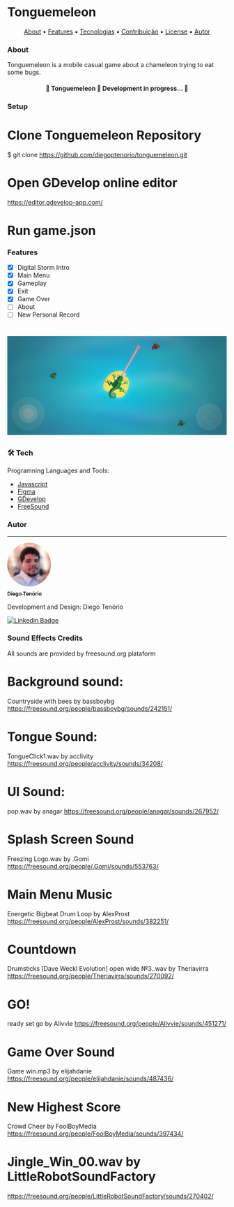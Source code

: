 # Tonguemeleon

<p align="center">
 <a href="#about">About</a> •
 <a href="#features">Features</a> • 
 <a href="#tecnologias">Tecnologias</a> • 
 <a href="#contribuicao">Contribuição</a> • 
 <a href="#license">License</a> • 
 <a href="#autor">Autor</a>
</p>

### About
Tonguemeleon is a mobile casual game about a chameleon trying to eat some bugs.

<h4 align="center"> 
	🚧  Tonguemeleon 🚀 Development in progress...  🚧
</h4>

### Setup

# Clone Tonguemeleon Repository
$ git clone <https://github.com/diegoptenorio/tonguemeleon.git>

# Open GDevelop online editor
<https://editor.gdevelop-app.com/>

# Run game.json 

### Features

- [x] Digital Storm Intro
- [x] Main Menu
- [x] Gameplay
- [x] Exit
- [x] Game Over
- [ ] About
- [ ] New Personal Record

<h1 align="center">
  <img alt="Tonguemeleon" title="#Tonguemeleon" src="./assets/readme/tonguemeleon.png" />
</h1>

### 🛠 Tech

Programning Languages and Tools:

- [Javascript](https://developer.mozilla.org/pt-BR/docs/Web/JavaScript)
- [Figma](https://www.figma.com)
- [GDevelop](https://gdevelop-app.com)
- [FreeSound](https://freesound.org)

### Autor
---

<a href="https://www.linkedin.com/in/diegotenorio">
 <img style="border-radius: 50%;" src="./assets/readme/diegotenorio.jpg" width="100px;" alt=""/>
 <br />
 <sub><b>Diego Tenório</b></sub></a>


Development and Design: Diego Tenório

[![Linkedin Badge](https://img.shields.io/badge/-Thiago-blue?style=flat-square&logo=Linkedin&logoColor=white&link=https://www.linkedin.com/in/diegotenorio)](https://www.linkedin.com/in/diegotenorio)

### Sound Effects Credits

All sounds are provided by freesound.org plataform

# Background sound:
Countryside with bees by bassboybg
<https://freesound.org/people/bassboybg/sounds/242151/>

# Tongue Sound:
TongueClick1.wav by acclivity
<https://freesound.org/people/acclivity/sounds/34208/>

# UI Sound:
pop.wav by anagar
<https://freesound.org/people/anagar/sounds/267952/>

# Splash Screen Sound
Freezing Logo.wav by .Gomi
<https://freesound.org/people/.Gomi/sounds/553763/>

# Main Menu Music
Energetic Bigbeat Drum Loop by AlexProst
<https://freesound.org/people/AlexProst/sounds/382251/>

# Countdown
Drumsticks [Dave Weckl Evolution] open wide №3..wav by Theriavirra
<https://freesound.org/people/Theriavirra/sounds/270092/>

# GO!
ready set go by Alivvie
<https://freesound.org/people/Alivvie/sounds/451271/>

# Game Over Sound
Game win.mp3 by elijahdanie
<https://freesound.org/people/elijahdanie/sounds/487436/>

# New Highest Score
Crowd Cheer by FoolBoyMedia
<https://freesound.org/people/FoolBoyMedia/sounds/397434/>

# Jingle_Win_00.wav by LittleRobotSoundFactory
<https://freesound.org/people/LittleRobotSoundFactory/sounds/270402/>